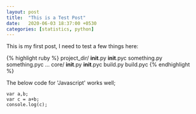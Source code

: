 ```yaml
---
layout: post
title:  "This is a Test Post"
date:   2020-06-03 18:37:00 +0530
categories: [statistics, python]
---
```


This is my first post, I need to test a few things here:

{% highlight ruby %}
project_dir/
           __init__.py
           __init__.pyc
           something.py
           something.pyc
           ...
           core/
               __init__.py
               __init__.pyc
               build.py
               build.pyc
{% endhighlight %}

The below code for 'Javascript' works well;

```
var a,b;
var c = a+b;
console.log(c);
```